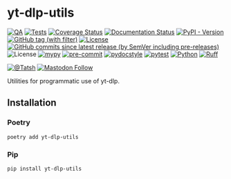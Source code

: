 # yt-dlp-utils

[![QA](https://github.com/Tatsh/yt-dlp-utils/actions/workflows/qa.yml/badge.svg)](https://github.com/Tatsh/yt-dlp-utils/actions/workflows/qa.yml)
[![Tests](https://github.com/Tatsh/yt-dlp-utils/actions/workflows/tests.yml/badge.svg)](https://github.com/Tatsh/yt-dlp-utils/actions/workflows/tests.yml)
[![Coverage Status](https://coveralls.io/repos/github/Tatsh/yt-dlp-utils/badge.svg?branch=master)](https://coveralls.io/github/Tatsh/yt-dlp-utils?branch=master)
[![Documentation Status](https://readthedocs.org/projects/yt-dlp-utils/badge/?version=latest)](https://yt-dlp-utils.readthedocs.org/?badge=latest)
[![PyPI - Version](https://img.shields.io/pypi/v/yt-dlp-utils)](https://pypi.org/project/yt-dlp-utils/)
[![GitHub tag (with filter)](https://img.shields.io/github/v/tag/Tatsh/yt-dlp-utils)](https://github.com/Tatsh/yt-dlp-utils/tags)
[![License](https://img.shields.io/github/license/Tatsh/yt-dlp-utils)](https://github.com/Tatsh/yt-dlp-utils/blob/master/LICENSE.txt)
[![GitHub commits since latest release (by SemVer including pre-releases)](https://img.shields.io/github/commits-since/Tatsh/yt-dlp-utils/v0.0.2/master)](https://github.com/Tatsh/yt-dlp-utils/compare/v0.0.2...master)
![License](https://img.shields.io/badge/License-MIT-success.svg)
[![mypy](https://www.mypy-lang.org/static/mypy_badge.svg)](http://mypy-lang.org/)
[![pre-commit](https://img.shields.io/badge/pre--commit-enabled-brightgreen?logo=pre-commit&logoColor=white)](https://github.com/pre-commit/pre-commit)
[![pydocstyle](https://img.shields.io/badge/pydocstyle-enabled-AD4CD3)](http://www.pydocstyle.org/en/stable/)
[![pytest](https://img.shields.io/badge/pytest-zz?logo=Pytest&labelColor=black&color=black)](https://docs.pytest.org/en/stable/)
[![Python](https://img.shields.io/badge/Python-3.12-3776AB.svg?style=flat&logo=python&logoColor=white)](https://www.python.org)
[![Ruff](https://img.shields.io/endpoint?url=https://raw.githubusercontent.com/astral-sh/ruff/main/assets/badge/v2.json)](https://github.com/astral-sh/ruff)

[![@Tatsh](https://img.shields.io/badge/dynamic/json?url=https%3A%2F%2Fpublic.api.bsky.app%2Fxrpc%2Fapp.bsky.actor.getProfile%2F%3Factor%3Ddid%3Aplc%3Auq42idtvuccnmtl57nsucz72%26query%3D%24.followersCount%26style%3Dsocial%26logo%3Dbluesky%26label%3DFollow%2520%40Tatsh&query=%24.followersCount&style=social&logo=bluesky&label=Follow%20%40Tatsh)](https://bsky.app/profile/tatsh.bsky.social)
[![Mastodon Follow](https://img.shields.io/mastodon/follow/109370961877277568?domain=hostux.social&style=social)](https://hostux.social/@tatsh)

Utilities for programmatic use of yt-dlp.

## Installation

### Poetry

```shell
poetry add yt-dlp-utils
```

### Pip

```shell
pip install yt-dlp-utils
```

